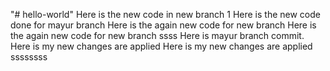 "# hello-world" 
Here is the new code in new branch 1
Here is the new code done for mayur branch
Here is the again new code for new branch
Here is the again new code for new branch ssss
Here is mayur branch commit.
Here is my new changes are applied
Here is my new changes are applied ssssssss

